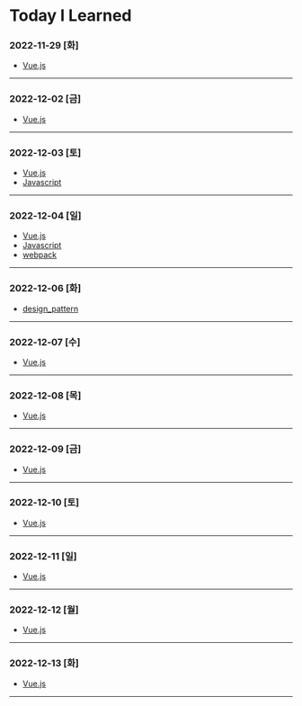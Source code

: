 # Today I Learned

### 2022-11-29 [화]
- [Vue.js](https://github.com/xxx-sj/Today_I_Learned/tree/master/vue)
* * *
### 2022-12-02 [금]
- [Vue.js](https://github.com/xxx-sj/Today_I_Learned/tree/master/vue)
* * * 
### 2022-12-03 [토]
- [Vue.js](https://github.com/xxx-sj/Today_I_Learned/tree/master/vue)
- [Javascript](https://github.com/xxx-sj/Today_I_Learned/tree/master/javascript)
* * * 
### 2022-12-04 [일]
- [Vue.js](https://github.com/xxx-sj/Today_I_Learned/tree/master/vue)
- [Javascript](https://github.com/xxx-sj/Today_I_Learned/tree/master/javascript)
- [webpack](https://github.com/xxx-sj/Today_I_Learned/tree/master/webpack)
* * * 
### 2022-12-06 [화]
- [design_pattern](https://github.com/xxx-sj/Today_I_Learned/tree/master/design_pattern/java_tuning)
* * *
### 2022-12-07 [수]
- [Vue.js](https://github.com/xxx-sj/Today_I_Learned/tree/master/vue)
* * *
### 2022-12-08 [목]
- [Vue.js](https://github.com/xxx-sj/Today_I_Learned/tree/master/vue)
* * *
### 2022-12-09 [금]
- [Vue.js](https://github.com/xxx-sj/Today_I_Learned/tree/master/vue)
* * *
### 2022-12-10 [토]
- [Vue.js](https://github.com/xxx-sj/Today_I_Learned/tree/master/vue)
* * *
### 2022-12-11 [일]
- [Vue.js](https://github.com/xxx-sj/Today_I_Learned/tree/master/vue)
* * *
### 2022-12-12 [월]
- [Vue.js](https://github.com/xxx-sj/Today_I_Learned/tree/master/vue)
* * *
### 2022-12-13 [화]
- [Vue.js](https://github.com/xxx-sj/Today_I_Learned/tree/master/vue)
* * *
